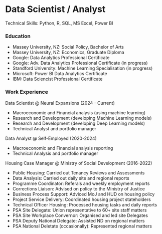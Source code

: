 # Data Scientist / Analyst
Technical Skills: Python, R, SQL, MS Excel, Power BI

### Education
- Massey University, NZ: Social Policy, Bachelor of Arts
- Massey University, NZ: Economics, Graduate Diploma
- Google: Data Analytics Professional Certificate
- Google: Adv. Data Analytics Professional Certificate (in progress)
- Standford University: Machine Learning Specialisation (in progress)
- Microsoft: Power BI Data Analytics Certificate
- IBM: Data Sciencist Professional Certificate

### Work Experience
Data Scientist @ Neural Expansions (2024 - Current)
- Macroeconomic and Financial analysis (using machine learning)
- Research and Development (developing Machine Learning models)
- Research and Development (developing Deep Learning models)
- Technical Analyst and portfolio manager
  
Data Analyst @ Self-Employed (2020-2024)
- Macroeconomic and Financial analysis reporting
- Technical Analysis and portfolio manager
  
Housing Case Manager @ Ministry of Social Development (2016-2022)
- Public Housing: Carried out Tenancy Reviews and Assessments
- Data Analysis: Carried out daily site and regional reports
- Programme Coordinator: Referals and weekly employment reports
- Corrections Liaison: Advised on policy to the Ministry of Justice
- Business Process Support: Adviced MoJ and HUD on housing policy
- Project Service Delivery: Coordinated housing project stateholders
- Technical Officer Housing: Processed housing tasks and daily reports
- PSA Site Delegate: Union representative to 60+ site staff matters
- PSA Site Workplace Convernor: Organised and led site Delegates
- PSA Deputy National Delegate: Assisted ND on regional matters
- PSA National Deletate (occasionally): Represented regional matters

